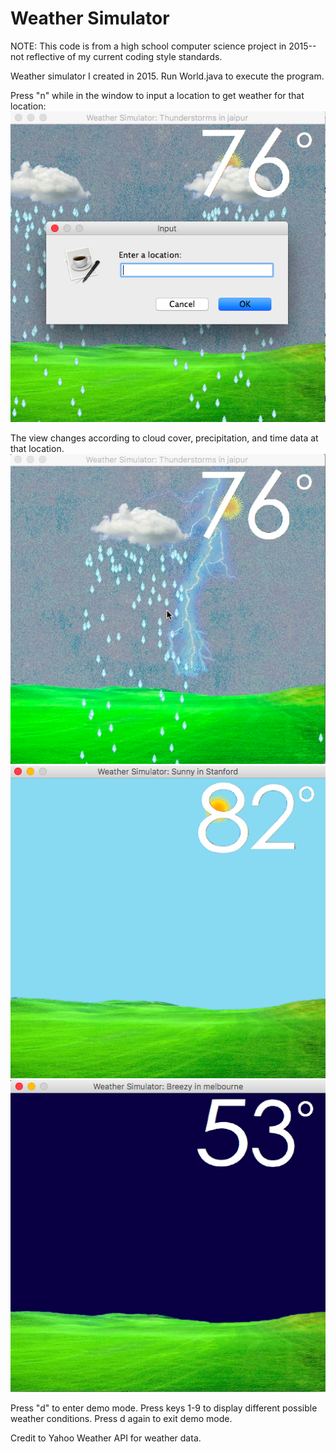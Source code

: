# Weather Simulator

NOTE: This code is from a high school computer science project in 2015--not reflective of my current coding style standards.

Weather simulator I created in 2015. Run World.java to execute the program.

Press "n" while in the window to input a location to get weather for that location:
![input](demos/input.png)

The view changes according to cloud cover, precipitation, and time data at that location.
![thunderstorms](demos/thunderstorms.png)
![sunny](demos/sunny.png)
![night](demos/night.png)

Press "d" to enter demo mode. Press keys 1-9 to display different possible weather conditions. Press d again to exit demo mode.

Credit to Yahoo Weather API for weather data.
